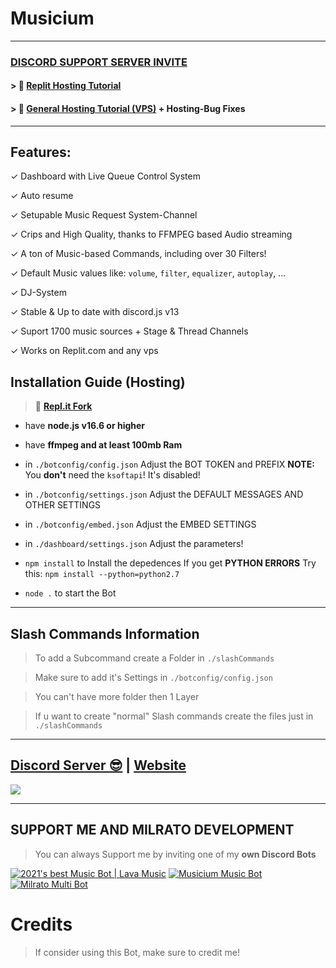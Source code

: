 # Musicium



***

### [**DISCORD SUPPORT SERVER INVITE**](https://discord.gg/milrato)

#### > 🦾 [Replit Hosting Tutorial](https://www.youtube.com/watch?v=Mv4QbxSv59M)

#### > 💪 [General Hosting Tutorial (VPS)](https://www.youtube.com/watch?v=yPBo2Gbp9VY) + **Hosting-Bug Fixes**

***

## Features:
✓ Dashboard with Live Queue Control System

✓ Auto resume

✓ Setupable Music Request System-Channel

✓ Crips and High Quality, thanks to FFMPEG based Audio streaming

✓ A ton of Music-based Commands, including over 30 Filters!

✓ Default Music values like: `volume`, `filter`, `equalizer`, `autoplay`, ...

✓ DJ-System

✓ Stable & Up to date with discord.js v13

✓ Suport 1700 music sources + Stage & Thread Channels

✓ Works on Replit.com and any vps

## Installation Guide (Hosting)

> 🖖 [**Repl.it Fork**](https://replit.com/@OxyTomato/Musicium)

- have **node.js v16.6 or higher**

- have **ffmpeg and at least 100mb Ram**

- in `./botconfig/config.json` Adjust the BOT TOKEN and PREFIX **NOTE:** You __don't__ need the `ksoftapi`! It's disabled!

- in `./botconfig/settings.json` Adjust the DEFAULT MESSAGES AND OTHER SETTINGS

- in `./botconfig/embed.json` Adjust the EMBED SETTINGS

- in `./dashboard/settings.json` Adjust the parameters!

- `npm install` to Install the depedences If you get **PYTHON ERRORS** Try this: `npm install --python=python2.7`

- `node .` to start the Bot

***

## Slash Commands Information

> To add a Subcommand create a Folder in `./slashCommands`

> Make sure to add it's Settings in `./botconfig/config.json`

> You can't have more folder then 1 Layer

> If u want to create "normal" Slash commands create the files just in `./slashCommands`

***

## [Discord Server 😎](https://discord.gg/milrato) | [Website](https://milrato.dev)
<a href="https://discord.gg/milrato"><img src="https://discord.com/api/guilds/773668217163218944/widget.png?style=banner2"></a>

***

## SUPPORT ME AND MILRATO DEVELOPMENT

> You can always Support me by inviting one of my **own Discord Bots**

[![2021's best Music Bot | Lava Music](https://cdn.discordapp.com/attachments/748533465972080670/817088638780440579/test3.png)](https://lava.milrato.dev)
[![Musicium Music Bot](https://cdn.discordapp.com/attachments/742446682381221938/770055673965707264/test1.png)](https://musicium.musicium.dev)
[![Milrato Multi Bot](https://cdn.discordapp.com/attachments/742446682381221938/770056826724679680/test1.png)](https://milrato.milrato.dev)

# Credits

> If consider using this Bot, make sure to credit me!

